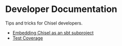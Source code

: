# Developer Documentation

Tips and tricks for Chisel developers.

* [Embedding Chisel as an sbt subproject](sbt-subproject)
* [Test Coverage](Test-Coverage)
